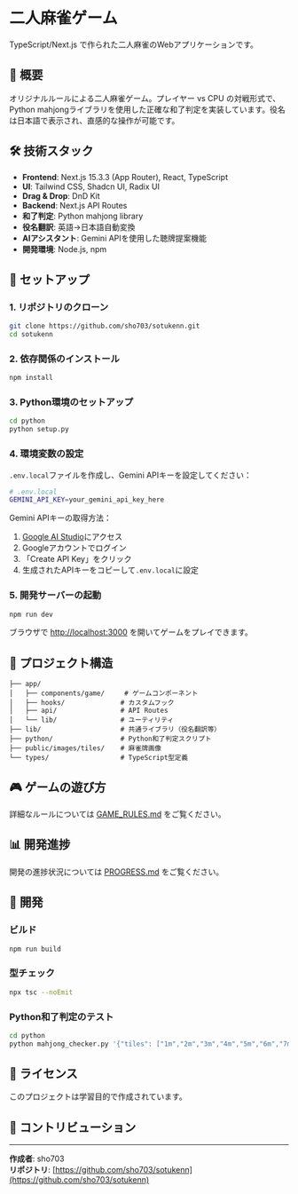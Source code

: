 # 二人麻雀ゲーム

TypeScript/Next.js で作られた二人麻雀のWebアプリケーションです。

## 🎯 概要

オリジナルルールによる二人麻雀ゲーム。プレイヤー vs CPU の対戦形式で、Python mahjongライブラリを使用した正確な和了判定を実装しています。役名は日本語で表示され、直感的な操作が可能です。

## 🛠️ 技術スタック

- **Frontend**: Next.js 15.3.3 (App Router), React, TypeScript
- **UI**: Tailwind CSS, Shadcn UI, Radix UI
- **Drag & Drop**: DnD Kit
- **Backend**: Next.js API Routes
- **和了判定**: Python mahjong library
- **役名翻訳**: 英語→日本語自動変換
- **AIアシスタント**: Gemini APIを使用した聴牌提案機能
- **開発環境**: Node.js, npm

## 🚀 セットアップ

### 1. リポジトリのクローン

```bash
git clone https://github.com/sho703/sotukenn.git
cd sotukenn
```

### 2. 依存関係のインストール

```bash
npm install
```

### 3. Python環境のセットアップ

```bash
cd python
python setup.py
```

### 4. 環境変数の設定

`.env.local`ファイルを作成し、Gemini APIキーを設定してください：

```bash
# .env.local
GEMINI_API_KEY=your_gemini_api_key_here
```

Gemini APIキーの取得方法：

1. [Google AI Studio](https://makersuite.google.com/app/apikey)にアクセス
2. Googleアカウントでログイン
3. 「Create API Key」をクリック
4. 生成されたAPIキーをコピーして`.env.local`に設定

### 5. 開発サーバーの起動

```bash
npm run dev
```

ブラウザで [http://localhost:3000](http://localhost:3000) を開いてゲームをプレイできます。

## 📁 プロジェクト構造

```text
├── app/
│   ├── components/game/     # ゲームコンポーネント
│   ├── hooks/              # カスタムフック
│   ├── api/                # API Routes
│   └── lib/                # ユーティリティ
├── lib/                    # 共通ライブラリ（役名翻訳等）
├── python/                 # Python和了判定スクリプト
├── public/images/tiles/    # 麻雀牌画像
└── types/                  # TypeScript型定義
```

## 🎮 ゲームの遊び方

詳細なルールについては [GAME_RULES.md](./GAME_RULES.md) をご覧ください。

## 📊 開発進捗

開発の進捗状況については [PROGRESS.md](./PROGRESS.md) をご覧ください。

## 🔧 開発

### ビルド

```bash
npm run build
```

### 型チェック

```bash
npx tsc --noEmit
```

### Python和了判定のテスト

```bash
cd python
python mahjong_checker.py '{"tiles": ["1m","2m","3m","4m","5m","6m","7m","8m","9m","1p","1p","1p","1p"], "lastTile": "9m", "dora": "5s"}'
```

## 📝 ライセンス

このプロジェクトは学習目的で作成されています。

## 🤝 コントリビューション

---

**作成者**: sho703  
**リポジトリ**: [https://github.com/sho703/sotukenn](https://github.com/sho703/sotukenn)
 
 
